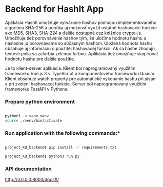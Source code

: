
# Backend for HashIt App

Aplikácia HashIt umožňuje vytváranie hashov pomocou implementovaného algoritmu SHA-256 a ponúka aj možnosť využiť ostatné hashovacie funkcie ako MD5, SHA3, SHA-224 a ďalšie dostupné cez knižnicu crypto-js. Umožňuje tiež porovnávanie hashov tým, že uložíme hodnotu hashu a následne ju porovnávame so súčasným hashom. Uložená hodnota hashu obsahuje aj informáciu o použitej hashovacej funkcii. Ak sa hashe zhodujú, textové polia sa zafarbia zelenou farbou. Aplikácia tiež umožňuje skopírovať hodnotu hashu pre ďalšie použitie.

Je to klient-server aplikácia. Klient bol naprogramovaný využitím frameworku Vue.js 3 v TypeScript a komponentového frameworku Quasar. Klient obsahuje watch property pre automatické vykonanie hashu pri písaní a pri zvolení hashovacej funkcie. Server bol naprogramovaný využitím frameworku FastAPI v Pythone.

### Prepare python environment
```bash

python3 -m venv venv     
source ./venv/bin/activate

```

### Run application with the following commands:*
```bash

project_KB_backend$ pip install -r requirements.txt

project_KB_backend$ python3 run.py

```

### API documentation

http://0.0.0.0:8000/docs#/
